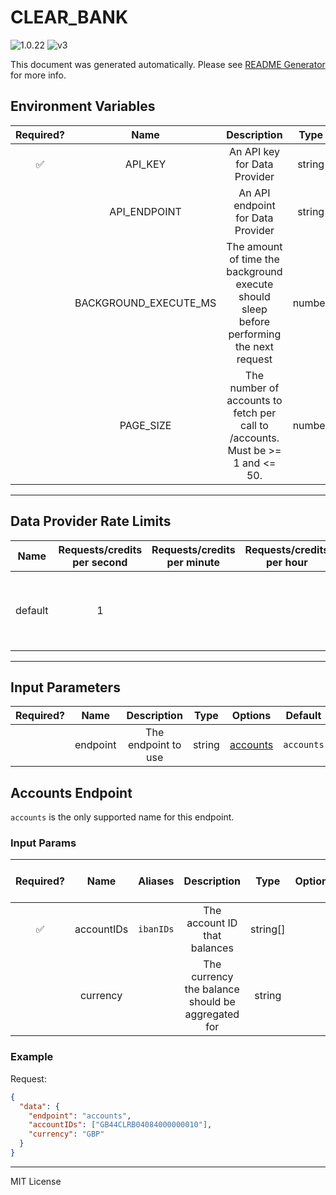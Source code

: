 # CLEAR_BANK

![1.0.22](https://img.shields.io/github/package-json/v/smartcontractkit/external-adapters-js?filename=packages/sources/clear-bank/package.json) ![v3](https://img.shields.io/badge/framework%20version-v3-blueviolet)

This document was generated automatically. Please see [README Generator](../../scripts#readme-generator) for more info.

## Environment Variables

| Required? |         Name          |                                        Description                                        |  Type  | Options |                  Default                   |
| :-------: | :-------------------: | :---------------------------------------------------------------------------------------: | :----: | :-----: | :----------------------------------------: |
|    ✅     |        API_KEY        |                               An API key for Data Provider                                | string |         |                                            |
|           |     API_ENDPOINT      |                             An API endpoint for Data Provider                             | string |         | `https://institution-api.clearbank.co.uk/` |
|           | BACKGROUND_EXECUTE_MS | The amount of time the background execute should sleep before performing the next request | number |         |                  `10000`                   |
|           |       PAGE_SIZE       |      The number of accounts to fetch per call to /accounts. Must be >= 1 and <= 50.       | number |         |                    `50`                    |

---

## Data Provider Rate Limits

|  Name   | Requests/credits per second | Requests/credits per minute | Requests/credits per hour |                                  Note                                   |
| :-----: | :-------------------------: | :-------------------------: | :-----------------------: | :---------------------------------------------------------------------: |
| default |              1              |                             |                           | Reasonable rate limit set by default to avoid overwhelming the endpoint |

---

## Input Parameters

| Required? |   Name   |     Description     |  Type  |            Options             |  Default   |
| :-------: | :------: | :-----------------: | :----: | :----------------------------: | :--------: |
|           | endpoint | The endpoint to use | string | [accounts](#accounts-endpoint) | `accounts` |

## Accounts Endpoint

`accounts` is the only supported name for this endpoint.

### Input Params

| Required? |    Name    |  Aliases  |                    Description                    |   Type   | Options | Default | Depends On | Not Valid With |
| :-------: | :--------: | :-------: | :-----------------------------------------------: | :------: | :-----: | :-----: | :--------: | :------------: |
|    ✅     | accountIDs | `ibanIDs` |           The account ID that balances            | string[] |         |         |            |                |
|           |  currency  |           | The currency the balance should be aggregated for |  string  |         |  `GBP`  |            |                |

### Example

Request:

```json
{
  "data": {
    "endpoint": "accounts",
    "accountIDs": ["GB44CLRB04084000000010"],
    "currency": "GBP"
  }
}
```

---

MIT License
